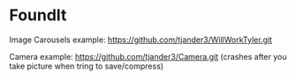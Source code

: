 # FoundIt
Image Carousels example: https://github.com/tjander3/WillWorkTyler.git

Camera example: https://github.com/tjander3/Camera.git  (crashes after you take picture when tring to save/compress)

